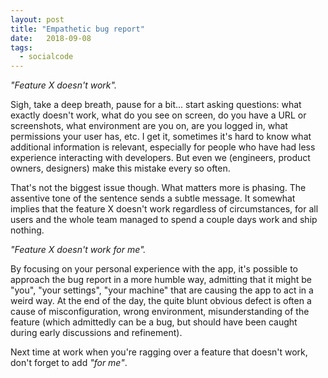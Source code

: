 ```yaml
---
layout: post
title: "Empathetic bug report"
date:   2018-09-08
tags:
  - socialcode
---
```


*"Feature X doesn't work".*

Sigh, take a deep breath, pause for a bit... start asking questions:
what exactly doesn't work,
what do you see on screen,
do you have a URL or screenshots,
what environment are you on, are you logged in,
what permissions your user has, etc.
I get it, sometimes it's hard to know what additional information is relevant,
especially for people who have had less experience interacting with developers.
But even we (engineers, product owners, designers) make this mistake every so often.

That's not the biggest issue though.
What matters more is phasing.
The assentive tone of the sentence sends a subtle message.
It somewhat implies that the feature X doesn't work regardless of circumstances,
for all users and the whole team managed to spend a couple days work and ship nothing.

*"Feature X doesn't work for me".*

By focusing on your personal experience with the app,
it's possible to approach the bug report in a more humble way,
admitting that it might be "you", "your settings", "your machine"
that are causing the app to act in a weird way.
At the end of the day, the quite blunt obvious defect is often a cause of misconfiguration,
wrong environment, misunderstanding of the feature
(which admittedly can be a bug, but should have been caught during early discussions and refinement).

Next time at work when you're ragging over a feature that doesn't work, don't forget to add *"for me"*.

